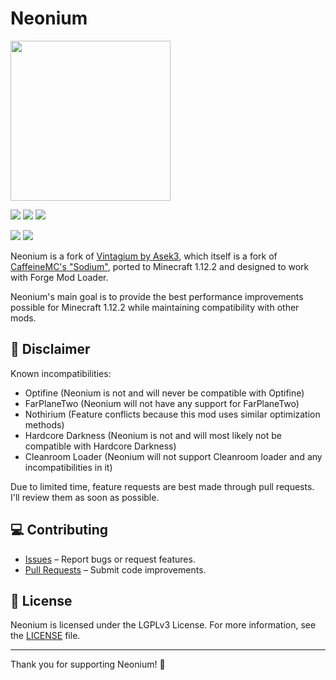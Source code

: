 # Neonium
<img src="https://raw.githubusercontent.com/NeoX2025Gaming/Neonium/refs/heads/master/src/main/resources/assets/neonium/logo.png" width="256">

[![](https://img.shields.io/github/stars/NeoX2025Gaming/Neonium?style=flat-square)](https://github.com/NeoX2025Gaming/Neonium/stargazers)
[![](https://img.shields.io/github/issues/NeoX2025Gaming/Neonium?style=flat-square)](https://github.com/NeoX2025Gaming/Neonium/issues)
[![](https://img.shields.io/github/actions/workflow/status/NeoX2025Gaming/Neonium/build.yml?branch=master&style=flat-square)](https://github.com/NeoX2025Gaming/Neonium/actions)

[![](https://img.shields.io/curseforge/dt/1237961?logo=curseforge&label=CurseForge)](https://www.curseforge.com/minecraft/mc-mods/neonium)
[![](https://img.shields.io/modrinth/dt/neonium?logo=modrinth&label=Modrinth)](https://modrinth.com/mod/neonium)

Neonium is a fork of [Vintagium by Asek3](https://github.com/Asek3/sodium-1.12), which itself is a fork of [CaffeineMC's "Sodium"](https://github.com/CaffeineMC/sodium), ported to Minecraft 1.12.2 and designed to work with Forge Mod Loader.

Neonium's main goal is to provide the best performance improvements possible for Minecraft 1.12.2 while maintaining compatibility with other mods.

## 📢 Disclaimer
Known incompatibilities:
- Optifine (Neonium is not and will never be compatible with Optifine)
- FarPlaneTwo (Neonium will not have any support for FarPlaneTwo)
- Nothirium (Feature conflicts because this mod uses similar optimization methods)
- Hardcore Darkness (Neonium is not and will most likely not be compatible with Hardcore Darkness)
- Cleanroom Loader (Neonium will not support Cleanroom loader and any incompatibilities in it)

Due to limited time, feature requests are best made through pull requests. I'll review them as soon as possible.

## 💻 Contributing

- [Issues](https://github.com/NeoX2025Gaming/Neonium/issues) – Report bugs or request features.
- [Pull Requests](https://github.com/NeoX2025Gaming/Neonium/pulls) – Submit code improvements.

## 📜 License
Neonium is licensed under the LGPLv3 License. For more information, see the [LICENSE](LICENSE) file.

---
Thank you for supporting Neonium! 💖
